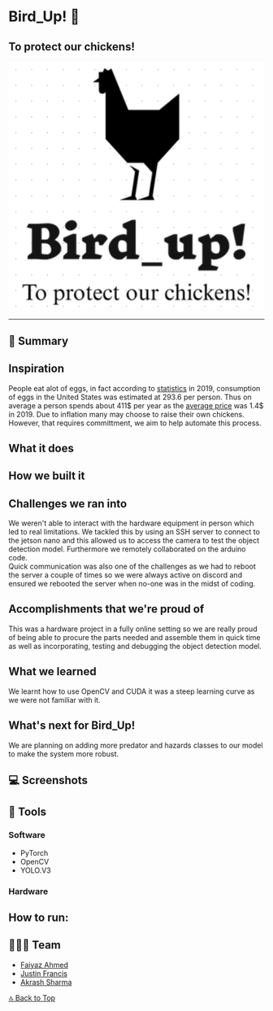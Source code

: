 <a name=top></a>

# Bird_Up! 🐓

## To protect our chickens! 

![banner](img0.png)

---



<!--- See our devpost [here](https://devpost.com/software/reboot-0eyc7p): [devpost.com/software/reboot-0eyc7p](https://devpost.com/software/reboot-0eyc7p) --->

## 📑 Summary

## Inspiration
People eat alot of eggs, in fact according to [statistics](https://www.statista.com/statistics/183678/per-capita-consumption-of-eggs-in-the-us-since-2000/) in 2019, consumption of eggs in the United States was estimated at 293.6 per person. Thus on average a person spends about 411$ per year as the [average price](https://www.statista.com/statistics/183678/per-capita-consumption-of-eggs-in-the-us-since-2000/) was 1.4$ in 2019. Due to inflation many may choose to raise their own chickens. However, that requires committment, we aim to help automate this process.

## What it does


## How we built it

## Challenges we ran into
We weren't able to interact with the hardware equipment in person which led to real limitations. We tackled this by using an SSH server to connect to the jetson nano and this allowed us to access the camera to test the object detection model. Furthermore we remotely collaborated on the arduino code.     
Quick communication was also one of the challenges as we had to reboot the server a couple of times so we were always active on discord and ensured we rebooted the server when no-one was in the midst of coding.  

## Accomplishments that we're proud of
This was a hardware project in a fully online setting so we are really proud of being able to procure the parts needed and assemble them in quick time as well as incorporating, testing and debugging the object detection model.

## What we learned
We learnt how to use OpenCV and CUDA it was a steep learning curve as we were not familiar with it.


## What's next for Bird_Up!
We are planning on adding more predator and hazards classes to our model to make the system more robust.


## 💻 Screenshots





## 🔨 Tools

### Software
* PyTorch
* OpenCV
* YOLO.V3 


### Hardware





## How to run:





## 👨‍👧‍👧 Team

<!--- put your links here --->

* [Faiyaz Ahmed](https://github.com/Faiyaz42)
* [Justin Francis](https://github.com/wagonhelm)
* [Akrash Sharma](https://github.com/Akarsh654/)


[🔝 Back to Top](#top)
